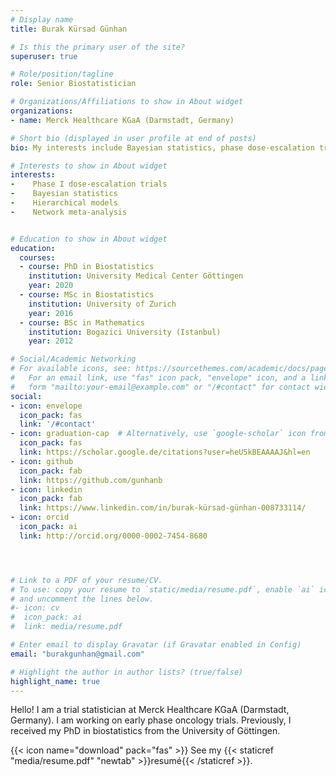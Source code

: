 ```yaml
---
# Display name
title: Burak Kürsad Günhan

# Is this the primary user of the site?
superuser: true

# Role/position/tagline
role: Senior Biostatistician

# Organizations/Affiliations to show in About widget
organizations:
- name: Merck Healthcare KGaA (Darmstadt, Germany)

# Short bio (displayed in user profile at end of posts)
bio: My interests include Bayesian statistics, phase dose-escalation trials, and meta-analysis.

# Interests to show in About widget
interests:
-    Phase I dose-escalation trials
-    Bayesian statistics
-    Hierarchical models
-    Network meta-analysis


# Education to show in About widget
education:
  courses:
  - course: PhD in Biostatistics
    institution: University Medical Center Göttingen
    year: 2020
  - course: MSc in Biostatistics
    institution: University of Zurich
    year: 2016
  - course: BSc in Mathematics
    institution: Bogazici University (Istanbul)
    year: 2012

# Social/Academic Networking
# For available icons, see: https://sourcethemes.com/academic/docs/page-builder/#icons
#   For an email link, use "fas" icon pack, "envelope" icon, and a link in the
#   form "mailto:your-email@example.com" or "/#contact" for contact widget.
social:
- icon: envelope
  icon_pack: fas
  link: '/#contact'
- icon: graduation-cap  # Alternatively, use `google-scholar` icon from `ai` icon pack
  icon_pack: fas
  link: https://scholar.google.de/citations?user=heU5kBEAAAAJ&hl=en
- icon: github
  icon_pack: fab
  link: https://github.com/gunhanb
- icon: linkedin
  icon_pack: fab
  link: https://www.linkedin.com/in/burak-kürsad-günhan-008733114/
- icon: orcid
  icon_pack: ai
  link: http://orcid.org/0000-0002-7454-8680




# Link to a PDF of your resume/CV.
# To use: copy your resume to `static/media/resume.pdf`, enable `ai` icons in `params.toml`, 
# and uncomment the lines below.
#- icon: cv
#  icon_pack: ai
#  link: media/resume.pdf

# Enter email to display Gravatar (if Gravatar enabled in Config)
email: "burakgunhan@gmail.com"

# Highlight the author in author lists? (true/false)
highlight_name: true
---
```


Hello! I am a trial statistician at Merck Healthcare KGaA (Darmstadt, Germany). I am working on early phase oncology trials. Previously, I received my PhD in biostatistics from the University of Göttingen.

{{< icon name="download" pack="fas" >}} See my {{< staticref "media/resume.pdf" "newtab" >}}resumé{{< /staticref >}}.
